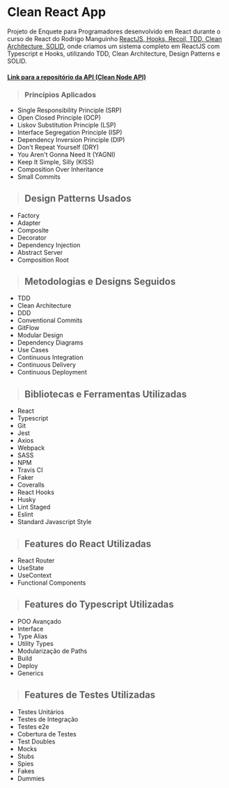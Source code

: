 # Clean React App

Projeto de Enquete para Programadores desenvolvido em React durante o curso de React do Rodrigo Manguinho [ReactJS, Hooks, Recoil, TDD, Clean Architecture, SOLID](https://www.udemy.com/course/react-com-mango/), onde criamos um sistema completo em ReactJS com Typescript e Hooks, utilizando TDD, Clean Architecture, Design Patterns e SOLID.

#### [Link para a repositório da API (Clean Node API)](https://github.com/PedroPadilhaPortella/clean-node-api)


> ### Princípios Aplicados
* Single Responsibility Principle (SRP)
* Open Closed Principle (OCP)
* Liskov Substitution Principle (LSP)
* Interface Segregation Principle (ISP)
* Dependency Inversion Principle (DIP)
* Don't Repeat Yourself (DRY)
* You Aren't Gonna Need It (YAGNI)
* Keep It Simple, Silly (KISS)
* Composition Over Inheritance
* Small Commits
> ## Design Patterns Usados
* Factory
* Adapter
* Composite
* Decorator
* Dependency Injection
* Abstract Server
* Composition Root
> ## Metodologias e Designs Seguidos
* TDD
* Clean Architecture
* DDD
* Conventional Commits
* GitFlow
* Modular Design
* Dependency Diagrams
* Use Cases
* Continuous Integration
* Continuous Delivery
* Continuous Deployment
> ## Bibliotecas e Ferramentas Utilizadas
* React
* Typescript
* Git
* Jest
* Axios
* Webpack
* SASS
* NPM
* Travis CI
* Faker
* Coveralls
* React Hooks
* Husky
* Lint Staged
* Eslint
* Standard Javascript Style
> ## Features do React Utilizadas
* React Router
* UseState
* UseContext
* Functional Components
> ## Features do Typescript Utilizadas
* POO Avançado
* Interface
* Type Alias
* Utility Types
* Modularização de Paths
* Build
* Deploy
* Generics
> ## Features de Testes Utilizadas
* Testes Unitários
* Testes de Integração
* Testes e2e
* Cobertura de Testes
* Test Doubles
* Mocks
* Stubs
* Spies
* Fakes
* Dummies